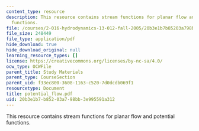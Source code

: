 ```yaml
---
content_type: resource
description: This resource contains stream functions for planar flow and potential
  functions.
file: /courses/2-016-hydrodynamics-13-012-fall-2005/20b3e1b7b85203a798bb3e995591a312_potential_flow.pdf
file_size: 248449
file_type: application/pdf
hide_download: true
hide_download_original: null
learning_resource_types: []
license: https://creativecommons.org/licenses/by-nc-sa/4.0/
ocw_type: OCWFile
parent_title: Study Materials
parent_type: CourseSection
parent_uid: f33ec800-3608-1163-c520-7d0dcdb069f1
resourcetype: Document
title: potential_flow.pdf
uid: 20b3e1b7-b852-03a7-98bb-3e995591a312
---
```

This resource contains stream functions for planar flow and potential functions.